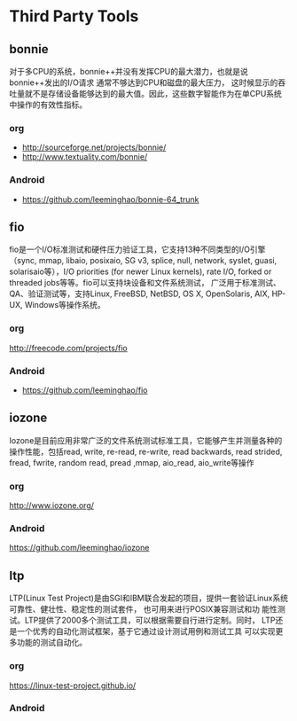 # Third Party Tools

## bonnie

对于多CPU的系统，bonnie++并没有发挥CPU的最大潜力，也就是说bonnie++发出的I/O请求 通常不够达到CPU和磁盘的最大压力，
这时候显示的吞吐量就不是存储设备能够达到的最大值。因此，这些数字智能作为在单CPU系统中操作的有效性指标。

### org

* http://sourceforge.net/projects/bonnie/
* http://www.textuality.com/bonnie/

### Android

* https://github.com/leeminghao/bonnie-64_trunk

## fio

fio是一个I/O标准测试和硬件压力验证工具，它支持13种不同类型的I/O引擎（sync, mmap, libaio,
posixaio, SG v3, splice, null, network, syslet, guasi, solarisaio等），I/O priorities
(for newer Linux kernels), rate I/O, forked or threaded jobs等等。fio可以支持块设备和文件系统测试，
广泛用于标准测试、QA、验证测试等，支持Linux, FreeBSD, NetBSD, OS X, OpenSolaris, AIX, HP-UX, Windows等操作系统。

### org

http://freecode.com/projects/fio

### Android

* https://github.com/leeminghao/fio

## iozone

Iozone是目前应用非常广泛的文件系统测试标准工具，它能够产生并测量各种的操作性能，包括read, write,
re-read, re-write, read backwards, read strided, fread, fwrite, random read, pread ,mmap, aio_read, aio_write等操作

### org

http://www.iozone.org/

### Android

https://github.com/leeminghao/iozone

## ltp

LTP(Linux Test Project)是由SGI和IBM联合发起的项目，提供一套验证Linux系统可靠性、健壮性、稳定性的测试套件，
也可用来进行POSIX兼容测试和功 能性测试。LTP提供了2000多个测试工具，可以根据需要自行进行定制。同时，
LTP还是一个优秀的自动化测试框架，基于它通过设计测试用例和测试工具 可以实现更多功能的测试自动化。

### org

https://linux-test-project.github.io/

### Android
